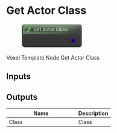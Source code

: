 # Get Actor Class

<div align="left" data-full-width="false">

<figure><img src="../../../api/Point/Get_Actor_Class.png" alt=""><figcaption></figcaption></figure>

</div>

Voxel Template Node Get Actor Class

## Inputs

## Outputs

<table><thead><tr><th width="170">Name</th><th>Description</th></tr></thead><tbody><tr><td>Class</td><td>Class</td></tr></tbody></table>
